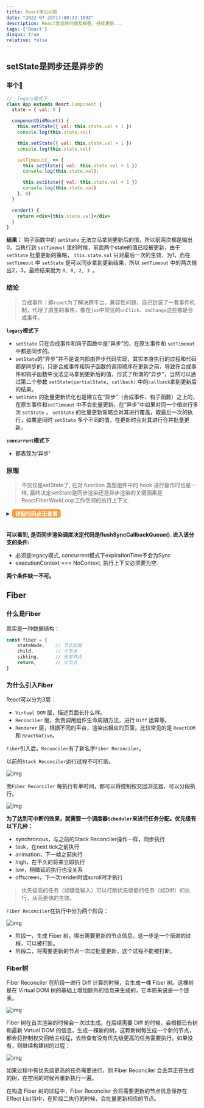 ```yaml
---
title: React常见问题
date: "2022-07-29T17:00:32.169Z"
description: React常见的问题及解答，持续更新...
tags: ['React']
disqus: true
relative: false
---
```


## setState是同步还是异步的

### 举个🌰

```jsx {1}
//  legacy模式下
class App extends React.Component {
  state = { val: 0 }

  componentDidMount() {
    this.setState({ val: this.state.val + 1 })
    console.log(this.state.val)

    this.setState({ val: this.state.val + 1 })
    console.log(this.state.val)

    setTimeout(_ => {
      this.setState({ val: this.state.val + 1 })
      console.log(this.state.val);

      this.setState({ val: this.state.val + 1 })
      console.log(this.state.val)
    }, 0)
  }

  render() {
    return <div>{this.state.val}</div>
  }
}
```

**结果：** 钩子函数中的 `setState` 无法立马拿到更新后的值，所以前两次都是输出0，当执行到 `setTimeout` 里的时候，前面两个state的值已经被更新，由于 `setState` 批量更新的策略， `this.state.val` 只对最后一次的生效，为1，而在 `setTimeout` 中 `setState` 是可以同步拿到更新结果，所以 `setTimeout` 中的两次输出2，3，最终结果就为 `0, 0, 2, 3 `。

### 结论

> 合成事件：即`react`为了解决跨平台，兼容性问题，自己封装了一套事件机制，代理了原生的事件，像在`jsx`中常见的`onClick`、`onChange`这些都是合成事件。

**`legacy`模式下**

* `setState` 只在合成事件和钩子函数中是“异步”的，在原生事件和 `setTimeout` 中都是同步的。
* `setState`的“异步”并不是说内部由异步代码实现，其实本身执行的过程和代码都是同步的，只是合成事件和钩子函数的调用顺序在更新之前，导致在合成事件和钩子函数中没法立马拿到更新后的值，形式了所谓的“异步”，当然可以通过第二个参数 `setState(partialState, callback)` 中的`callback`拿到更新后的结果。
* `setState` 的批量更新优化也是建立在“异步”（合成事件、钩子函数）之上的，在原生事件和`setTimeout` 中不会批量更新，在“异步”中如果对同一个值进行多次 `setState` ， `setState` 的批量更新策略会对其进行覆盖，取最后一次的执行，如果是同时 `setState` 多个不同的值，在更新时会对其进行合并批量更新。

**`concurrent`模式下**

* 都表现为‘异步’

### 原理
> 不仅仅是setState了, 在对 function 类型组件中的 hook 进行操作时也是一样, 最终决定setState是同步渲染还是异步渲染的关键因素是ReactFiberWorkLoop工作空间的执行上下文.

<details>
  <summary>
    <span 
    title='Click Me'
    style='cursor:pointer;margin-bottom:20px;background:#f7a046;display:inline-block;padding:1px 8px;border-radius:5px;color:#fff;font-weight:600'>
    详细代码点击查看
    </span>
  </summary>

<div style='width:100%'>

```js
export function scheduleUpdateOnFiber(
  fiber: Fiber,
  expirationTime: ExpirationTime,
) {
  const priorityLevel = getCurrentPriorityLevel();

  if (expirationTime === Sync) {
    if (
      // Check if we're inside unbatchedUpdates
      (executionContext & LegacyUnbatchedContext) !== NoContext &&
      // Check if we're not already rendering
      (executionContext & (RenderContext | CommitContext)) === NoContext
    ) {
      performSyncWorkOnRoot(root);
    } else {
      ensureRootIsScheduled(root);
      schedulePendingInteractions(root, expirationTime);
      if (executionContext === NoContext) {
        // Flush the synchronous work now, unless we're already working or inside
        // a batch. This is intentionally inside scheduleUpdateOnFiber instead of
        // scheduleCallbackForFiber to preserve the ability to schedule a callback
        // without immediately flushing it. We only do this for user-initiated
        // updates, to preserve historical behavior of legacy mode.
        flushSyncCallbackQueue();
      }
    }
  } else {
    // Schedule a discrete update but only if it's not Sync.
    if (
      (executionContext & DiscreteEventContext) !== NoContext &&
      // Only updates at user-blocking priority or greater are considered
      // discrete, even inside a discrete event.
      (priorityLevel === UserBlockingPriority ||
        priorityLevel === ImmediatePriority)
    ) {
      // This is the result of a discrete event. Track the lowest priority
      // discrete update per root so we can flush them early, if needed.
      if (rootsWithPendingDiscreteUpdates === null) {
        rootsWithPendingDiscreteUpdates = new Map([[root, expirationTime]]);
      } else {
        const lastDiscreteTime = rootsWithPendingDiscreteUpdates.get(root);
        if (
          lastDiscreteTime === undefined ||
          lastDiscreteTime > expirationTime
        ) {
          rootsWithPendingDiscreteUpdates.set(root, expirationTime);
        }
      }
    }
    // Schedule other updates after in case the callback is sync.
    ensureRootIsScheduled(root);
    schedulePendingInteractions(root, expirationTime);
  }
}
```

</div>


</details>

**可以看到, 是否同步渲染调度决定代码是flushSyncCallbackQueue(). 进入该分支的条件:**

* 必须是legacy模式, concurrent模式下expirationTime不会为Sync
* executionContext === NoContext, 执行上下文必须要为空.

**两个条件缺一不可。**

## Fiber

### 什么是Fiber

其实是一种数据结构：

```js
const fiber = {
    stateNode,    // 节点实例
    child,        // 子节点
    sibling,      // 兄弟节点
    return,       // 父节点
}
```

### 为什么引入Fiber

React可以分为3层：

* `Virtual DOM` 层，描述页面长什么样。
* `Reconciler` 层，负责调用组件生命周期方法，进行 `Diff` 运算等。
* `Renderer` 层，根据不同的平台，渲染出相应的页面，比较常见的是 `ReactDOM` 和 `ReactNative`。

`Fiber`引入后，`Reconciler`有了新名字`Fiber Reconciler`。

以前的`Stack Reconciler`运行过程不可打断。

![img](images/2022-07-29-10-29-53.png)

而`Fiber Reconciler` 每执行有单时间，都可以将控制权交回浏览器，可以分段执行。

![img](images/2022-07-29-10-31-26.png)

**为了达到可中断的效果，就需要一个调度器`Scheduler`来进行任务分配。优先级有以下几种：**

* synchronous，与之前的Stack Reconciler操作一样，同步执行
* task，在next tick之前执行
* animation，下一帧之前执行
* high，在不久的将来立即执行
* low，稍微延迟执行也没关系
* offscreen，下一次render时或scroll时才执行

> 优先级高的任务（如键盘输入）可以打断优先级低的任务（如Diff）的执行，从而更快的生效。

`Fiber Reconciler`在执行中分为两个阶段：

![img](images/2022-07-29-10-36-24.png)

* 阶段一，生成 Fiber 树，得出需要更新的节点信息。这一步是一个渐进的过程，可以被打断。
* 阶段二，将需要更新的节点一次过批量更新，这个过程不能被打断。

### Fiber树

Fiber Reconciler 在阶段一进行 Diff 计算的时候，会生成一棵 Fiber 树。这棵树是在 Virtual DOM 树的基础上增加额外的信息来生成的，它本质来说是一个链表。

![img](images/2022-07-29-10-43-33.png)

Fiber 树在首次渲染的时候会一次过生成。在后续需要 Diff 的时候，会根据已有树和最新 Virtual DOM 的信息，生成一棵新的树。这颗新树每生成一个新的节点，都会将控制权交回给主线程，去检查有没有优先级更高的任务需要执行。如果没有，则继续构建树的过程：

![img](images/2022-07-29-10-44-46.png)

如果过程中有优先级更高的任务需要进行，则 Fiber Reconciler 会丢弃正在生成的树，在空闲的时候再重新执行一遍。

在构造 Fiber 树的过程中，Fiber Reconciler 会将需要更新的节点信息保存在Effect List当中，在阶段二执行的时候，会批量更新相应的节点。
